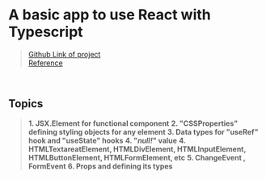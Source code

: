 # A basic app to use **React with Typescript** #

>[Github Link of project](https://github.com/rohitmondal03/React-and-Typescript.git) <br />
>[Reference](https://react-typescript-cheatsheet.netlify.app/docs/basic/setup/)

<br />

## Topics ##
>__1. JSX.Element for functional component__ 
>__2. "**CSSProperties**" defining styling objects for any element__ 
>__3. Data types for "**useRef**" hook and "**useState**" hooks__ 
>__4. "***null!***" value__
>__4. HTMLTextareatElement, HTMLDivElement, HTMLInputElement, HTMLButtonElement, HTMLFormElement, etc__ 
>__5. ChangeEvent , FormEvent__ 
>__6. **Props** and defining its types__ 
